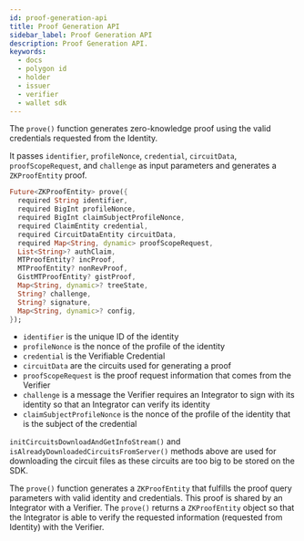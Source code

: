 ```yaml
---
id: proof-generation-api
title: Proof Generation API
sidebar_label: Proof Generation API
description: Proof Generation API.
keywords:
  - docs
  - polygon id
  - holder
  - issuer
  - verifier
  - wallet sdk
---
```

 
The `prove()` function generates zero-knowledge proof using the valid credentials requested from the Identity.

It passes `identifier`, `profileNonce`, `credential`, `circuitData`, `proofScopeRequest`, and `challenge` as input parameters and generates a `ZKProofEntity` proof. 

```dart
Future<ZKProofEntity> prove({
  required String identifier,
  required BigInt profileNonce,
  required BigInt claimSubjectProfileNonce,
  required ClaimEntity credential,
  required CircuitDataEntity circuitData,
  required Map<String, dynamic> proofScopeRequest,
  List<String>? authClaim,
  MTProofEntity? incProof,
  MTProofEntity? nonRevProof,
  GistMTProofEntity? gistProof,
  Map<String, dynamic>? treeState,
  String? challenge,
  String? signature,
  Map<String, dynamic>? config,
});
```

- `identifier` is the unique ID of the identity
- `profileNonce` is the nonce of the profile of the identity
- `credential` is the Verifiable Credential 
- `circuitData` are the circuits used for generating a proof
- `proofScopeRequest` is the proof request information that comes from the Verifier
- `challenge` is a message the Verifier requires an Integrator to sign with its identity so that an Integrator can verify its identity
- `claimSubjectProfileNonce` is the nonce of the profile of the identity that is the subject of the credential

`initCircuitsDownloadAndGetInfoStream()` and `isAlreadyDownloadedCircuitsFromServer()` methods above are used for downloading the circuit files as these circuits are too big to be stored on the SDK. 

The `prove()` function generates a `ZKProofEntity` that fulfills the proof query parameters with valid identity and credentials. This proof is shared by an Integrator with a Verifier. The `prove()` returns a `ZKProofEntity` object so that the Integrator is able to verify the requested information (requested from Identity) with the Verifier. 
